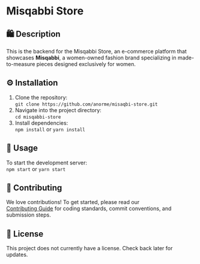 # Misqabbi Store

## 🛍️ Description

This is the backend for the Misqabbi Store, an e-commerce platform that showcases **Misqabbi**, a women-owned fashion brand specializing in made-to-measure pieces designed exclusively for women.

## ⚙️ Installation

1. Clone the repository:  
   `git clone https://github.com/anorme/misaqbi-store.git`
2. Navigate into the project directory:  
   `cd misqabbi-store`
3. Install dependencies:  
   `npm install` or `yarn install`

## 🚀 Usage

To start the development server:  
`npm start` or `yarn start`

## 🤝 Contributing

We love contributions! To get started, please read our  
[Contributing Guide](CONTRIBUTING.md) for coding standards, commit conventions, and submission steps.

## 📄 License

This project does not currently have a license. Check back later for updates.
